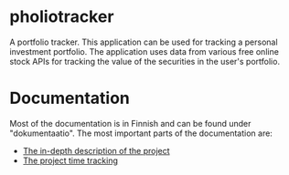 # pholiotracker
A portfolio tracker. This application can be used for tracking a personal
investment portfolio. The application uses data from various free online
stock APIs for tracking the value of the securities in the user's portfolio.

# Documentation
Most of the documentation is in Finnish and can be found under "dokumentaatio".
The most important parts of the documentation are:
* [The in-depth description of the project](dokumentaatio/aiheenKuvausJaRakenne.md)
* [The project time tracking](dokumentaatio/tuntikirjanpito.md)

